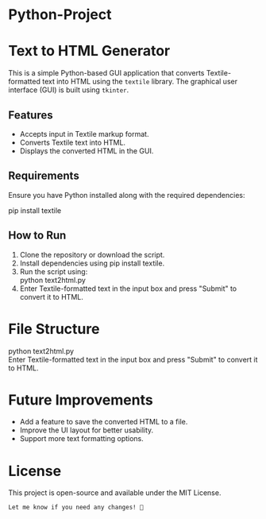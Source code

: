 # Python-Project
# Text to HTML Generator

This is a simple Python-based GUI application that converts Textile-formatted text into HTML using the `textile` library. The graphical user interface (GUI) is built using `tkinter`.

## Features
- Accepts input in Textile markup format.
- Converts Textile text into HTML.
- Displays the converted HTML in the GUI.

## Requirements
Ensure you have Python installed along with the required dependencies:

pip install textile 

## How to Run
1. Clone the repository or download the script.
2. Install dependencies using pip install textile.
3. Run the script using:<br>
  python text2html.py
4. Enter Textile-formatted text in the input box and press "Submit" to convert it to HTML.
# File Structure
python text2html.py<br>
Enter Textile-formatted text in the input box and press "Submit" to convert it to HTML.
# Future Improvements
 - Add a feature to save the converted HTML to a file.
 - Improve the UI layout for better usability.
 - Support more text formatting options.
# License
This project is open-source and available under the MIT License.
```bash
Let me know if you need any changes! 🚀
